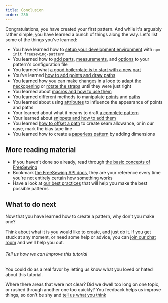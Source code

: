 ```yaml
---
title: Conclusion
order: 280
---
```


Congratulations, you have created your first pattern. And while it's arguably rather simple, 
you have learned a bunch of things along the way. Let's list some of the things you've learned:

 - You have learned how to [setup your development environment](/tutorial/create-freesewing-pattern) with `npm init freesewing-pattern`
 - You learned how to [add parts](/tutorial/your-first-part), [measurements](/tutorial/adding-measurements), and [options](http://localhost:8000/tutorial/adding-options) to your pattern's configuration file
 - You learned what [a good boilerplate is to start with a new part](/tutorial/part-structure)
 - You've learned [how to add points and draw paths](/tutorial/constructing-the-neck-opening)
 - You learned how you can make changes in a loop to [adapt the neckopening](/tutorial/fitting-the-neck-opening) or [rotate the straps](/tutorial/avoiding-overlap) until they were just right
 - You learned about [macros and how to use them](/tutorial/creating-the-closure)
 - You learned different methods to manipulate [points](/api/point) and [paths](/api/path)
 - You learned about using [attributes](/api/attributes) to influence the appearance of points and paths
 - Your learned about what it means to draft [a complete pattern](/tutorial/completing-your-pattern)
 - Your learned about [snippets and how to add them](/tutorial/completing-your-pattern#adding-snippets)
 - You learned [how to offset a path](/tutorial/completing-your-pattern#seam-allowance) to create seam allowance, or in our case, mark the bias tape line
 - You learned how to create a [paperless pattern](/tutorial/paperless-bib) by adding dimensions

## More reading material

 - If you haven't done so already, read through [the basic concepts of FreeSewing](/concepts)
 - Bookmark [the FreeSewing API docs](/api), they are your reference every time you're not entirely certain how something works
 - Have a look at [our best practices](/do) that will help you make the best possible patterns

## What to do next

Now that you have learned how to create a pattern, why don't you make one?

Think about what it is you would like to create, and just do it. If you get stuck at any moment,
or need some help or advice, you can [join our chat room](https://gitter.im/freesewing/freesewing) and we'll help you out.

<Note>

###### Tell us how we can improve this tutorial

You could do as a real favor by letting us know what you loved or hated about this tutorial.

Where there areas that were not clear? Did we dwell too long on one topic, or rushed through another one too quickly?
You feedback helps us improve things, so don't be shy and [tell us what you think](https://gitter.im/freesewing/freesewing)

</Note>
